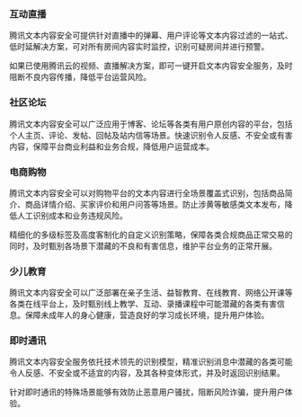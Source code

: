
### 互动直播
腾讯文本内容安全可提供针对直播中的弹幕、用户评论等文本内容过滤的一站式、低时延解决方案，可对所有房间内容实时监控，识别可疑房间并进行预警。

如果已使用腾讯云的视频、直播解决方案，即可一键开启文本内容安全服务，及时阻断不良内容传播，降低平台运营风险。

### 社区论坛
腾讯文本内容安全可以广泛应用于博客、论坛等各类有用户原创内容的平台，包括个人主页、评论、发帖、回帖及站内信等场景。快速识别令人反感、不安全或有害内容，保障平台商业利益和业务合规，降低用户运营成本。

### 电商购物
腾讯文本内容安全可以对购物平台的文本内容进行全场景覆盖式识别，包括商品简介、商品详情介绍、买家评价和用户问答等场景。防止涉黄等敏感类文本发布，降低人工识别成本和业务违规风险。

精细化的多级标签及高度客制化的自定义识别策略，保障各类合规商品正常交易的同时，及时甄别各场景下潜藏的不良和有害信息，维护平台业务的正常开展。


### 少儿教育
腾讯文本内容安全可以广泛部署在亲子生活、益智教育、在线教育、网络公开课等各类在线平台上，及时甄别线上教学、互动、录播课程中可能潜藏的各类有害信息。保障未成年人的身心健康，营造良好的学习成长环境，提升用户体验。


### 即时通讯
腾讯文本内容安全服务依托技术领先的识别模型，精准识别消息中潜藏的各类可能令人反感、不安全或不适宜的内容，及其各种变体形式，并及时返回识别结果。

针对即时通讯的特殊场景能够有效防止恶意用户骚扰，阻断风险诈骗，提升用户体验。
